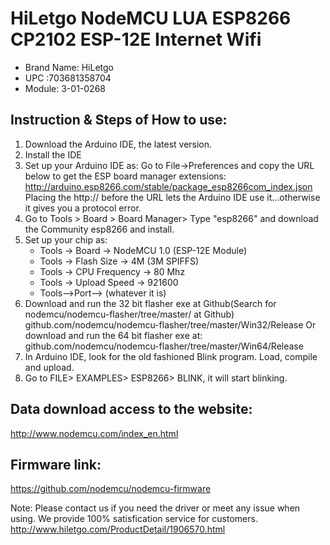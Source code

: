 
# HiLetgo NodeMCU LUA ESP8266 CP2102 ESP-12E Internet Wifi


- Brand Name:  HiLetgo
- UPC :703681358704
- Module: 3-01-0268


## Instruction & Steps of How to use:
1. Download the Arduino IDE, the latest version.
2. Install the IDE
3. Set up your Arduino IDE as: Go to File->Preferences and copy the URL below to get the ESP board manager extensions:
   http://arduino.esp8266.com/stable/package_esp8266com_index.json
   Placing the http:// before the URL lets the Arduino IDE use it...otherwise it gives you a protocol error.
4. Go to Tools > Board > Board Manager> Type "esp8266" and download the Community esp8266 and install.
5. Set up your chip as:
   - Tools -> Board -> NodeMCU 1.0 (ESP-12E Module)
   - Tools -> Flash Size -> 4M (3M SPIFFS)
   - Tools -> CPU Frequency -> 80 Mhz
   - Tools -> Upload Speed -> 921600
   - Tools-->Port--> (whatever it is)
6. Download and run the 32 bit flasher exe at Github(Search for nodemcu/nodemcu-flasher/tree/master/ at Github)
     github.com/nodemcu/nodemcu-flasher/tree/master/Win32/Release
  Or download and run the 64 bit flasher exe at:
     github.com/nodemcu/nodemcu-flasher/tree/master/Win64/Release
7. In Arduino IDE, look for the old fashioned Blink program. Load, compile and upload.
8. Go to FILE> EXAMPLES> ESP8266> BLINK, it will start blinking.

## Data download access to the website:
http://www.nodemcu.com/index_en.html

## Firmware link:
https://github.com/nodemcu/nodemcu-firmware

Note: Please contact us if you need the driver or meet any issue when using. We provide 100% satisfication service for customers.
http://www.hiletgo.com/ProductDetail/1906570.html

